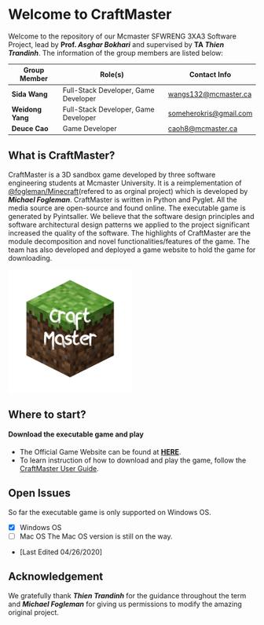 # Welcome to CraftMaster
Welcome to the repository of our Mcmaster SFWRENG 3XA3 Software Project, lead by **Prof. _Asghar Bokhari_** and supervised by **TA _Thien Trandinh_**.
The information of the group members are listed below:

| Group Member        | Role(s)                              | Contact Info           |
| ------------------- |--------------------------------------| ---------------------- |
| **Sida Wang**       | Full-Stack Developer, Game Developer | wangs132@mcmaster.ca   |
| **Weidong Yang**    | Full-Stack Developer, Game Developer | someherokris@gmail.com |
| **Deuce Cao**       | Game Developer                       | caoh8@mcmaster.ca      |

## What is CraftMaster?

CraftMaster is a 3D sandbox game developed by three software engineering students at Mcmaster University. It is a reimplementation of [@fogleman/Minecraft](https://github.com/fogleman/Minecraft)(refered to as orginal project) which is developed by **_Michael Fogleman_**. CraftMaster is written in Python and Pyglet. All the media source are open-source and found online. The executable game is generated by Pyintsaller.
We believe that the software design principles and software architectural design patterns we applied to the project significant increased the quality of the software. The highlights of CraftMaster are the module decomposition and novel functionalities/features of the game.
The team has also developed and deployed a game website to hold the game for downloading.

<img src="./CraftMasterGame/src/source/icon.png" width="50%" height="50%">

## Where to start?
#### Download the executable game and play
- The Official Game Website can be found at [**HERE**](http://rexwangsida.pythonanywhere.com).
- To learn instruction of how to download and play the game, follow the [CraftMaster User Guide](https://github.com/RexWangSida/CraftMaster/blob/master/CraftMasterGame/Docs/UserGuide/UserGuide.pdf).

## Open Issues

So far the executable game is only supported on Windows OS.
- [x] Windows OS
- [ ] Mac OS
The Mac OS version is still on the way.
- [Last Edited 04/26/2020]

## Acknowledgement
We gratefully thank **_Thien Trandinh_** for the guidance throughout the term and **_Michael Fogleman_** for giving us permissions to modify the amazing original project.
